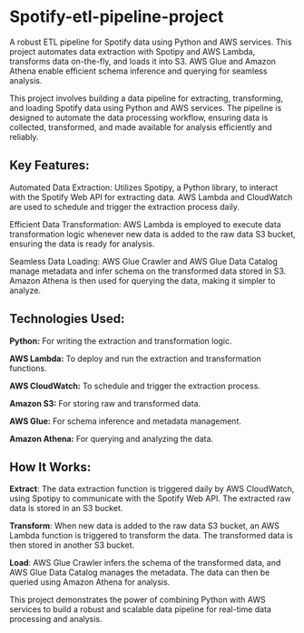 # Spotify-etl-pipeline-project

A robust ETL pipeline for Spotify data using Python and AWS services. This project automates data extraction with Spotipy and AWS Lambda, transforms data on-the-fly, and loads it into S3. AWS Glue and Amazon Athena enable efficient schema inference and querying for seamless analysis.

This project involves building a data pipeline for extracting, transforming, and loading Spotify data using Python and AWS services. The pipeline is designed to automate the data processing workflow, ensuring data is collected, transformed, and made available for analysis efficiently and reliably.

## Key Features:

Automated Data Extraction: Utilizes Spotipy, a Python library, to interact with the Spotify Web API for extracting data. AWS Lambda and CloudWatch are used to schedule and trigger the extraction process daily.

Efficient Data Transformation: AWS Lambda is employed to execute data transformation logic whenever new data is added to the raw data S3 bucket, ensuring the data is ready for analysis.

Seamless Data Loading: AWS Glue Crawler and AWS Glue Data Catalog manage metadata and infer schema on the transformed data stored in S3. Amazon Athena is then used for querying the data, making it simpler to analyze.

## Technologies Used:

**Python:** For writing the extraction and transformation logic.

**AWS Lambda:** To deploy and run the extraction and transformation functions.

**AWS CloudWatch:** To schedule and trigger the extraction process.

**Amazon S3:** For storing raw and transformed data.

**AWS Glue:** For schema inference and metadata management.

**Amazon Athena:** For querying and analyzing the data.

## How It Works:

**Extract**: The data extraction function is triggered daily by AWS CloudWatch, using Spotipy to communicate with the Spotify Web API. The extracted raw data is stored in an S3 bucket.

**Transform**: When new data is added to the raw data S3 bucket, an AWS Lambda function is triggered to transform the data. The transformed data is then stored in another S3 bucket.

**Load**: AWS Glue Crawler infers the schema of the transformed data, and AWS Glue Data Catalog manages the metadata. The data can then be queried using Amazon Athena for analysis.

This project demonstrates the power of combining Python with AWS services to build a robust and scalable data pipeline for real-time data processing and analysis.
